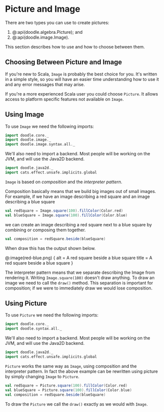 # Picture and Image

There are two types you can use to create pictures:

1. @:api(doodle.algebra.Picture); and
2. @:api(doodle.image.Image).

This section describes how to use and how to choose between them.


## Choosing Between Picture and Image

If you're new to Scala, `Image` is probably the best choice for you. It's written in a simple style, so you will have an easier time understanding how to use it and any error messages that may arise.

If you're a more experienced Scala user you could choose `Picture`. It allows access to platform specific features not available on `Image`.


## Using Image

To use `Image` we need the following imports:

```scala mdoc:silent
import doodle.core._
import doodle.image._
import doodle.image.syntax.all._
```

We'll also need to import a backend. Most people will be working on the JVM, and will use the Java2D backend.

```scala mdoc:silent
import doodle.java2d._
import cats.effect.unsafe.implicits.global
```

`Image` is based on *composition* and the *interpreter pattern*. 

Composition basically means that we build big images out of small images. For example, if we have an image describing a red square and an image describing a blue square

```scala mdoc:silent
val redSquare = Image.square(100).fillColor(Color.red)
val blueSquare = Image.square(100).fillColor(Color.blue)
```

we can create an image describing a red square next to a blue square by combining or composing them together.

```scala mdoc:silent
val composition = redSquare.beside(blueSquare)
```

When draw this has the output shown below. 

@:image(red-blue.png) {
  alt = A red square beside a blue square
  title = A red square beside a blue square
}

The interpreter pattern means that we separate describing the Image from rendering it. Writing `Image.square(100)` doesn't draw anything. To draw an image we need to call the `draw()` method. This separation is important for composition; if we were to immediately draw we would lose composition. 


## Using Picture

To use `Picture` we need the following imports:

```scala mdoc:reset:silent
import doodle.core._
import doodle.syntax.all._
```

We'll also need to import a backend. Most people will be working on the JVM, and will use the Java2D backend.

```scala mdoc:silent
import doodle.java2d._
import cats.effect.unsafe.implicits.global
```

`Picture` works the same way as `Image`, using composition and the interpreter pattern. In fact the above example can be rewritten using picture by simply changing `Image` to `Picture`.

```scala mdoc:silent
val redSquare = Picture.square(100).fillColor(Color.red)
val blueSquare = Picture.square(100).fillColor(Color.blue)
val composition = redSquare.beside(blueSquare)
```

To draw the `Picture` we call the `draw()` exactly as we would with `Image`.
